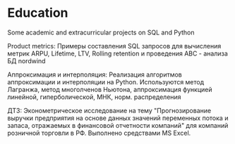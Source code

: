 # Education
Some academic and extracurricular projects on SQL and Python

Product metrics:
Примеры составления SQL запросов для вычисления метрик ARPU, Lifetime, LTV, Rolling retention и проведения ABC - анализа БД nordwind

Аппроксимация и интерполяция:
Реализация алгоритмов аппроксимации и интерполяции на Python. Используются метод Лагранжа, метод многолченов Ньютона, аппроксимация функцией линейной, гиперболической, МНК, норм. распределения

ДТЗ: 
Эконометрическое исследование на тему "Прогнозирование выручки предприятия на основе данных значений переменных потока и запаса, отражаемых в финансовой отчетности компаний" для компаний розничной торговли в РФ. Выполнено средствами MS Excel.


